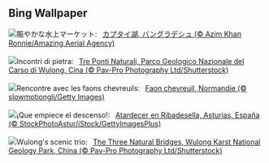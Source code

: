 ## Bing Wallpaper
![](https://www.bing.com/th?id=OHR.KaptaiLake_JA-JP8287101456_UHD.jpg&w=1000)賑やかな水上マーケット:&nbsp;&ensp;[カプタイ湖, バングラデシュ (© Azim Khan Ronnie/Amazing Aerial Agency)](https://www.bing.com/th?id=OHR.KaptaiLake_JA-JP8287101456_UHD.jpg)
<br><br/>
![](https://www.bing.com/th?id=OHR.WulongKarst_IT-IT7105962798_UHD.jpg&w=1000)Incontri di pietra:&nbsp;&ensp;[Tre Ponti Naturali, Parco Geologico Nazionale del Carso di Wulong, Cina (© Pav-Pro Photography Ltd/Shutterstock)](https://www.bing.com/th?id=OHR.WulongKarst_IT-IT7105962798_UHD.jpg)
<br><br/>
![](https://www.bing.com/th?id=OHR.SummerDeer_FR-FR3909354454_UHD.jpg&w=1000)Rencontre avec les faons chevreuils:&nbsp;&ensp;[Faon chevreuil, Normandie (© slowmotiongli/Getty Images)](https://www.bing.com/th?id=OHR.SummerDeer_FR-FR3909354454_UHD.jpg)
<br><br/>
![](https://www.bing.com/th?id=OHR.DescensodelSella_ES-ES4018014092_UHD.jpg&w=1000)¡Que empiece el descenso!:&nbsp;&ensp;[Atardecer en Ribadesella, Asturias, España (© StockPhotoAstur/iStock/GettyImagesPlus)](https://www.bing.com/th?id=OHR.DescensodelSella_ES-ES4018014092_UHD.jpg)
<br><br/>
![](https://www.bing.com/th?id=OHR.WulongKarst_EN-GB8759537408_UHD.jpg&w=1000)Wulong's scenic trio:&nbsp;&ensp;[The Three Natural Bridges, Wulong Karst National Geology Park, China (© Pav-Pro Photography Ltd/Shutterstock)](https://www.bing.com/th?id=OHR.WulongKarst_EN-GB8759537408_UHD.jpg)
<br><br/>
